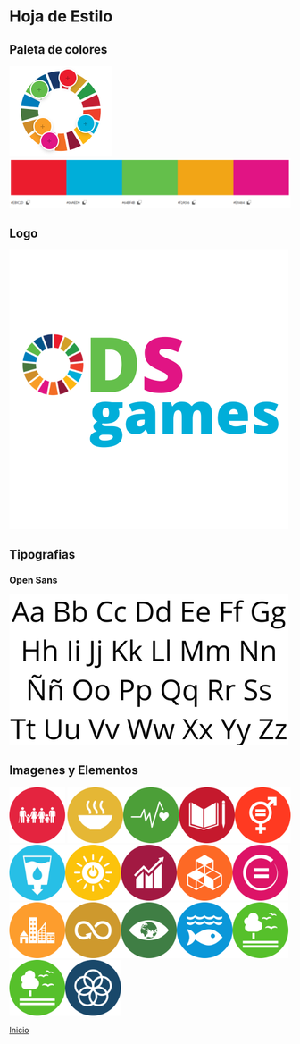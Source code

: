 # Hoja de Estilo
## Paleta de colores
![](Img/hojaDeEstiloImagenes/extraccionColores.PNG)
![](Img/hojaDeEstiloImagenes/paletaColores.PNG)

## Logo
![](Img/hojaDeEstiloImagenes/ODSgames.png)

## Tipografias
### Open Sans
![](Img/hojaDeEstiloImagenes/tipografia.png)

## Imagenes y Elementos
<img src="../Img/hojaDeEstiloImagenes/ODSLogo1.png" style="height:100px"></img>
<img src="../Img/hojaDeEstiloImagenes/ODSLogo2.png" style="height:100px"></img><img src="../Img/hojaDeEstiloImagenes/ODSLogo3.png" style="height:100px"></img><img src="../Img/hojaDeEstiloImagenes/ODSLogo4.png" style="height:100px"></img><img src="../Img/hojaDeEstiloImagenes/ODSLogo5.png" style="height:100px"></img><img src="../Img/hojaDeEstiloImagenes/ODSLogo6.png" style="height:100px"></img><img src="../Img/hojaDeEstiloImagenes/ODSLogo7.png" style="height:100px"></img><img src="../Img/hojaDeEstiloImagenes/ODSLogo8.png" style="height:100px"></img><img src="../Img/hojaDeEstiloImagenes/ODSLogo9.png" style="height:100px"></img><img src="../Img/hojaDeEstiloImagenes/ODSLogo10.png" style="height:100px"></img><img src="../Img/hojaDeEstiloImagenes/ODSLogo11.png" style="height:100px"></img><img src="../Img/hojaDeEstiloImagenes/ODSLogo12.png" style="height:100px"></img><img src="../Img/hojaDeEstiloImagenes/ODSLogo13.png" style="height:100px"></img><img src="../Img/hojaDeEstiloImagenes/ODSLogo14.png" style="height:100px"></img><img src="../Img/hojaDeEstiloImagenes/ODSLogo15.png" style="height:100px"></img><img src="../Img/hojaDeEstiloImagenes/ODSLogo15.png" style="height:100px"></img><img src="../Img/hojaDeEstiloImagenes/ODSLogo16.png" style="height:100px"></img>

[Inicio](/README.md)
